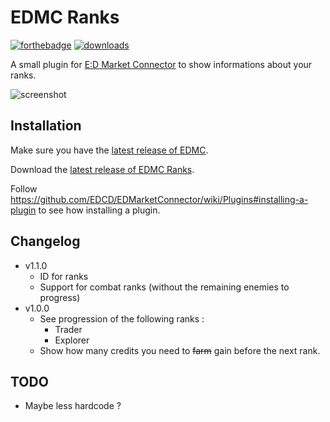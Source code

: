 # EDMC Ranks

[![forthebadge](https://forthebadge.com/images/badges/made-with-python.svg)](https://forthebadge.com)
[![downloads](https://img.shields.io/github/downloads/oxypomme/edmc-rank/total?style=for-the-badge)](https://shields.io/)

A small plugin for [E:D Market Connector](https://github.com/EDCD/EDMarketConnector) to show informations about your ranks.

![screenshot](https://i.vgy.me/LzFesq.png)

## Installation

Make sure you have the [latest release of EDMC](https://github.com/EDCD/EDMarketConnector/wiki/Installation-&-Setup).

Download the [latest release of EDMC Ranks](https://github.com/oxypomme/edmc-rank/releases/latest).

Follow <https://github.com/EDCD/EDMarketConnector/wiki/Plugins#installing-a-plugin> to see how installing a plugin.

## Changelog

- v1.1.0
  - ID for ranks
  - Support for combat ranks (without the remaining enemies to progress)
- v1.0.0
  - See progression of the following ranks :
    - Trader
    - Explorer
  - Show how many credits you need to ~~farm~~ gain before the next rank.

## TODO

- Maybe less hardcode ?
